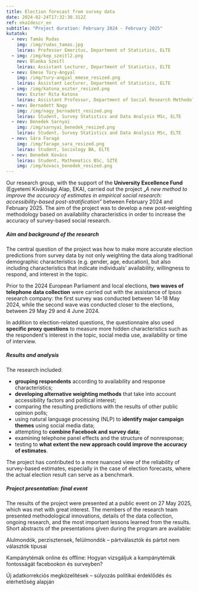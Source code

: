 ```yaml
---
title: Election forecast from survey data
date: 2024-02-24T17:32:30.312Z
ref: eka1descr_en
subtitle: "Project duration: February 2024 - February 2025"
kutatok:
  - nev: Tamás Rudas
    img: /img/rudas_tamas.jpg
    leiras: Professor Emeritus, Department of Statistics, ELTE
  - img: /img/kep_szeitl2.png
    nev: Blanka Szeitl
    leiras: Assistant Lecturer, Department of Statistics, ELTE
  - nev: Emese Túry-Angyal
    img: /img/tury-angyal_emese_resized.png
    leiras: Assistant Lecturer, Department of Statistics, ELTE
  - img: /img/katona_eszter_resized.png
    nev: Eszter Rita Katona
    leiras: Assistant Professor, Department of Social Research Methodology, ELTE
  - nev: Bernadett Nagy
    img: /img/nagy_bernadett_resized.png
    leiras: Student, Survey Statistics and Data Analysis MSc, ELTE
  - nev: Benedek Sarnyai
    img: /img/sarnyai_benedek_resized.png
    leiras: Student, Survey Statistics and Data Analysis MSc, ELTE
  - nev: Sára Faragó
    img: /img/farago_sara_resized.png
    leiras: Student, Sociology BA, ELTE
  - nev: Benedek Kovács
    leiras: Student, Mathematics BSc, SZTE
    img: /img/kovacs_benedek_resized.png
---
```

Our research group, with the support of the **University Excellence Fund** (Egyetemi Kiválósági Alap, EKA), carried out the project „*A new method to improve the accuracy of estimates in empirical social research: accessibility-based post-stratification*” between February 2024 and February 2025. The aim of the project was to develop a new post-weighting methodology based on availability characteristics in order to increase the accuracy of survey-based social research.

##### Aim and background of the research

The central question of the project was how to make more accurate election predictions from survey data by not only weighting the data along traditional demographic characteristics (e.g. gender, age, education), but also including characteristics that indicate individuals' availability, willingness to respond, and interest in the topic.

Prior to the 2024 European Parliament and local elections, **two waves of telephone data collection** were carried out with the assistance of Ipsos research company: the first survey was conducted between 14-18 May 2024, while the second wave was conducted closer to the elections, between 29 May 29 and 4 June 2024.

In addition to election-related questions, the questionnaire also used **specific proxy questions** to measure more hidden characteristics such as the respondent's interest in the topic, social media use, availability or time of interview.

##### Results and analysis

The research included:

* **grouping respondents** according to availability and response characteristics;
* **developing alternative weighting methods** that take into account accessibility factors and political interest;
* comparing the resulting predictions with the results of other public opinion polls;
* using natural language processing (NLP) to **identify major campaign themes** using social media data;
* attempting to **combine Facebook and survey data**;
* examining telephone panel effects and the structure of nonresponse;
* testing to **what extent the new approach could improve the accuracy of estimates**.

The project has contributed to a more nuanced view of the reliability of survey-based estimates, especially in the case of election forecasts, where the actual election result can serve as a benchmark.

##### Project presentation: final event 

The results of the project were presented at a public event on 27 May 2025, which was met with great interest. The members of the research team presented methodological innovations, details of the data collection, ongoing research, and the most important lessons learned from the results. Short abstracts of the presentations given during the program are available:

Alulmondók, perzisztensek, felülmondók – pártválasztók és pártot nem választók típusai

Kampánytémák online és offline: Hogyan vizsgáljuk a kampánytémák fontosságát facebookon és surveyben?

Új adatkorrekciós megközelítések – súlyozás politikai érdeklődés és elérhetőség alapján

